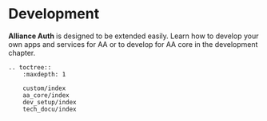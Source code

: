 # Development

**Alliance Auth** is designed to be extended easily. Learn how to develop your own apps and services for AA or to develop for AA core in the development chapter.

```eval_rst
.. toctree::
    :maxdepth: 1

    custom/index
    aa_core/index
    dev_setup/index
    tech_docu/index
```

